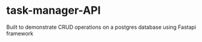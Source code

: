 # task-manager-API
Built to demonstrate CRUD operations on a postgres database using Fastapi framework



